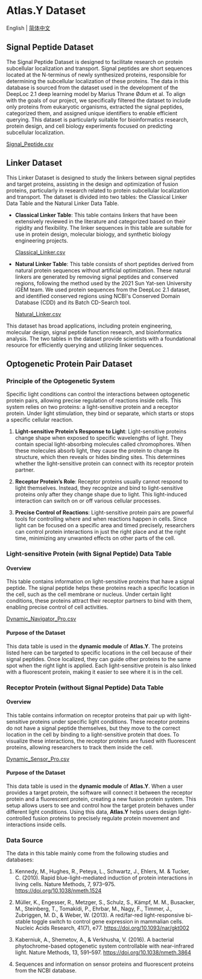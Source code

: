 # Atlas.Y Dataset

English | [简体中文](README_zh.md)

## Signal Peptide Dataset

The Signal Peptide Dataset is designed to facilitate research on protein subcellular localization and transport. Signal peptides are short sequences located at the N-terminus of newly synthesized proteins, responsible for determining the subcellular localization of these proteins. The data in this database is sourced from the dataset used in the development of the DeepLoc 2.1 deep learning model by Marius Thrane Ødum et al. To align with the goals of our project, we specifically filtered the dataset to include only proteins from eukaryotic organisms, extracted the signal peptides, categorized them, and assigned unique identifiers to enable efficient querying. This dataset is particularly suitable for bioinformatics research, protein design, and cell biology experiments focused on predicting subcellular localization.

[Signal_Peptide.csv](Signal_Peptide.csv)

## Linker Dataset

This Linker Dataset is designed to study the linkers between signal peptides and target proteins, assisting in the design and optimization of fusion proteins, particularly in research related to protein subcellular localization and transport. The dataset is divided into two tables: the Classical Linker Data Table and the Natural Linker Data Table.

* **Classical Linker Table**: This table contains linkers that have been extensively reviewed in the literature and categorized based on their rigidity and flexibility. The linker sequences in this table are suitable for use in protein design, molecular biology, and synthetic biology engineering projects.

  [Classical_Linker.csv](Classical_Linker.csv)

* **Natural Linker Table**: This table consists of short peptides derived from natural protein sequences without artificial optimization. These natural linkers are generated by removing signal peptides and conserved regions, following the method used by the 2021 Sun Yat-sen University iGEM team. We used protein sequences from the DeepLoc 2.1 dataset, and identified conserved regions using NCBI's Conserved Domain Database (CDD) and its Batch CD-Search tool.

  [Natural_Linker.csv](Natural_Linker.csv)

This dataset has broad applications, including protein engineering, molecular design, signal peptide function research, and bioinformatics analysis. The two tables in the dataset provide scientists with a foundational resource for efficiently querying and utilizing linker sequences.

## Optogenetic Protein Pair Dataset

### Principle of the Optogenetic System

Specific light conditions can control the interactions between optogenetic protein pairs, allowing precise regulation of reactions inside cells. This system relies on two proteins: a light-sensitive protein and a receptor protein. Under light stimulation, they bind or separate, which starts or stops a specific cellular reaction.

1. **Light-sensitive Protein’s Response to Light**: Light-sensitive proteins change shape when exposed to specific wavelengths of light. They contain special light-absorbing molecules called chromophores. When these molecules absorb light, they cause the protein to change its structure, which then reveals or hides binding sites. This determines whether the light-sensitive protein can connect with its receptor protein partner.

2. **Receptor Protein’s Role**: Receptor proteins usually cannot respond to light themselves. Instead, they recognize and bind to light-sensitive proteins only after they change shape due to light. This light-induced interaction can switch on or off various cellular processes.

3. **Precise Control of Reactions**: Light-sensitive protein pairs are powerful tools for controlling where and when reactions happen in cells. Since light can be focused on a specific area and timed precisely, researchers can control protein interactions in just the right place and at the right time, minimizing any unwanted effects on other parts of the cell.

### Light-sensitive Protein (with Signal Peptide) Data Table

#### Overview

This table contains information on light-sensitive proteins that have a signal peptide. The signal peptide helps these proteins reach a specific location in the cell, such as the cell membrane or nucleus. Under certain light conditions, these proteins attract their receptor partners to bind with them, enabling precise control of cell activities.

[Dynamic_Navigator_Pro.csv](Dynamic_Navigator_Pro.csv)

#### Purpose of the Dataset

This data table is used in the **dynamic module** of **Atlas.Y**. The proteins listed here can be targeted to specific locations in the cell because of their signal peptides. Once localized, they can guide other proteins to the same spot when the right light is applied. Each light-sensitive protein is also linked with a fluorescent protein, making it easier to see where it is in the cell.

### Receptor Protein (without Signal Peptide) Data Table

#### Overview

This table contains information on receptor proteins that pair up with light-sensitive proteins under specific light conditions. These receptor proteins do not have a signal peptide themselves, but they move to the correct location in the cell by binding to a light-sensitive protein that does. To visualize these interactions, the receptor proteins are fused with fluorescent proteins, allowing researchers to track them inside the cell.

[Dynamic_Sensor_Pro.csv](Dynamic_Sensor_Pro.csv)

#### Purpose of the Dataset

This data table is used in the **dynamic module** of **Atlas.Y**. When a user provides a target protein, the software will connect it between the receptor protein and a fluorescent protein, creating a new fusion protein system. This setup allows users to see and control how the target protein behaves under different light conditions. Using this data, **Atlas.Y** helps users design light-controlled fusion proteins to precisely regulate protein movement and interactions inside cells.

### Data Source

The data in this table mainly come from the following studies and databases:

1. Kennedy, M., Hughes, R., Peteya, L., Schwartz, J., Ehlers, M. & Tucker, C. (2010). Rapid blue-light–mediated induction of protein interactions in living cells. Nature Methods, 7, 973–975. https://doi.org/10.1038/nmeth.1524

2. Müller, K., Engesser, R., Metzger, S., Schulz, S., Kämpf, M. M., Busacker, M., Steinberg, T., Tomakidi, P., Ehrbar, M., Nagy, F., Timmer, J., Zubriggen, M. D., & Weber, W. (2013). A red/far-red light-responsive bi-stable toggle switch to control gene expression in mammalian cells. Nucleic Acids Research, 41(7), e77. https://doi.org/10.1093/nar/gkt002

3. Kaberniuk, A., Shemetov, A., & Verkhusha, V. (2016). A bacterial phytochrome-based optogenetic system controllable with near-infrared light. Nature Methods, 13, 591–597. https://doi.org/10.1038/nmeth.3864

4. Sequences and information on sensor proteins and fluorescent proteins from the NCBI database.
